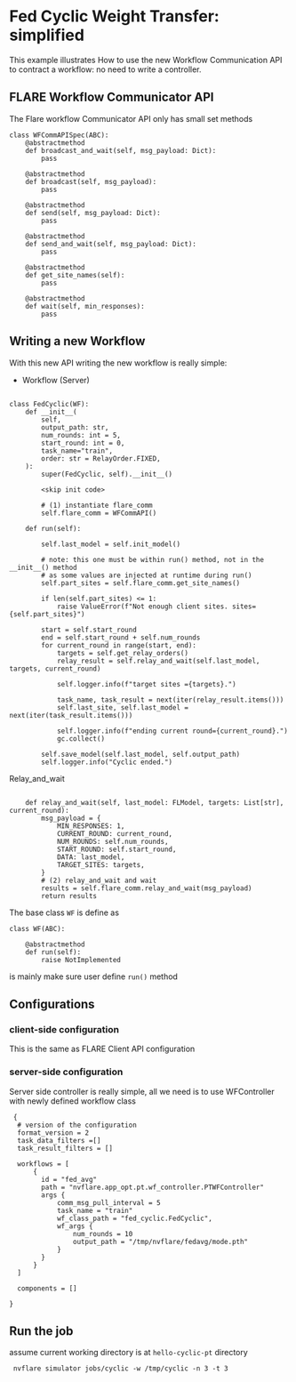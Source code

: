 # Fed Cyclic Weight Transfer: simplified

This example illustrates  How to use the new Workflow Communication API to contract a workflow: no need to write a controller.  

## FLARE Workflow Communicator API

The Flare workflow Communicator API only has small set methods

```
class WFCommAPISpec(ABC):
    @abstractmethod
    def broadcast_and_wait(self, msg_payload: Dict):
        pass

    @abstractmethod
    def broadcast(self, msg_payload):
        pass

    @abstractmethod
    def send(self, msg_payload: Dict):
        pass

    @abstractmethod
    def send_and_wait(self, msg_payload: Dict):
        pass

    @abstractmethod
    def get_site_names(self):
        pass

    @abstractmethod
    def wait(self, min_responses):
        pass
```


## Writing a new Workflow

With this new API writing the new workflow is really simple: 

* Workflow (Server)

```

class FedCyclic(WF):
    def __init__(
        self,
        output_path: str,
        num_rounds: int = 5,
        start_round: int = 0,
        task_name="train",
        order: str = RelayOrder.FIXED,
    ):
        super(FedCyclic, self).__init__()
        
        <skip init code>

        # (1) instantiate flare_comm
        self.flare_comm = WFCommAPI()
 
    def run(self):

        self.last_model = self.init_model()

        # note: this one must be within run() method, not in the __init__() method
        # as some values are injected at runtime during run()
        self.part_sites = self.flare_comm.get_site_names()

        if len(self.part_sites) <= 1:
            raise ValueError(f"Not enough client sites. sites={self.part_sites}")

        start = self.start_round
        end = self.start_round + self.num_rounds
        for current_round in range(start, end):
            targets = self.get_relay_orders()
            relay_result = self.relay_and_wait(self.last_model, targets, current_round)

            self.logger.info(f"target sites ={targets}.")

            task_name, task_result = next(iter(relay_result.items()))
            self.last_site, self.last_model = next(iter(task_result.items()))

            self.logger.info(f"ending current round={current_round}.")
            gc.collect()

        self.save_model(self.last_model, self.output_path)
        self.logger.info("Cyclic ended.")

```

Relay_and_wait 

```

    def relay_and_wait(self, last_model: FLModel, targets: List[str], current_round):
        msg_payload = {
            MIN_RESPONSES: 1,
            CURRENT_ROUND: current_round,
            NUM_ROUNDS: self.num_rounds,
            START_ROUND: self.start_round,
            DATA: last_model,
            TARGET_SITES: targets,
        }
        # (2) relay_and_wait and wait
        results = self.flare_comm.relay_and_wait(msg_payload)
        return results
```

The base class ```WF``` is define as

```
class WF(ABC):

    @abstractmethod
    def run(self):
        raise NotImplemented
```
is mainly make sure user define ```run()``` method
 
## Configurations

### client-side configuration

This is the same as FLARE Client API configuration

### server-side configuration

  Server side controller is really simple, all we need is to use WFController with newly defined workflow class


```
 {
  # version of the configuration
  format_version = 2
  task_data_filters =[]
  task_result_filters = []

  workflows = [
      {
        id = "fed_avg"
        path = "nvflare.app_opt.pt.wf_controller.PTWFController"
        args {
            comm_msg_pull_interval = 5
            task_name = "train"
            wf_class_path = "fed_cyclic.FedCyclic",
            wf_args {
                num_rounds = 10
                output_path = "/tmp/nvflare/fedavg/mode.pth"
            }
        }
      }
  ]

  components = []

}

```


## Run the job

assume current working directory is at ```hello-cyclic-pt``` directory 

```
 nvflare simulator jobs/cyclic -w /tmp/cyclic -n 3 -t 3

```
